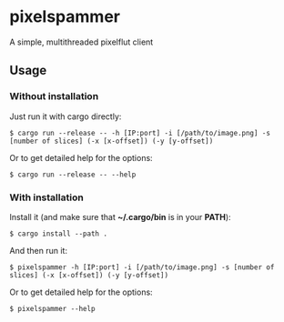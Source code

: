 # pixelspammer
A simple, multithreaded pixelflut client

## Usage
### Without installation
Just run it with cargo directly:
```
$ cargo run --release -- -h [IP:port] -i [/path/to/image.png] -s [number of slices] (-x [x-offset]) (-y [y-offset])
```
Or to get detailed help for the options:
```
$ cargo run --release -- --help
```

### With installation
Install it (and make sure that **~/.cargo/bin** is in your **PATH**):
```
$ cargo install --path .
```
And then run it:
```
$ pixelspammer -h [IP:port] -i [/path/to/image.png] -s [number of slices] (-x [x-offset]) (-y [y-offset])
```
Or to get detailed help for the options:
```
$ pixelspammer --help
```